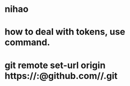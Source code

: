 # nihao

# how to deal with tokens, use command.
# git remote set-url origin https://<USERNAME>:<MYTOKEN>@github.com/<USERNAME>/<REPO>.git
